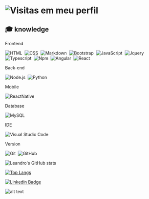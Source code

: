 # ![Visitas em meu perfil](https://komarev.com/ghpvc/?username=LeandroASAlmeida&color=ff0000&label=Welcome+to+my+profile+you+are+visitor+nº:)
 




## 🎓 knowledge

<tr>
<td>Frontend</td>
<td>

![HTML](https://img.shields.io/badge/-HTML-black?style=flat&logo=HTML5)&nbsp;
![CSS](https://img.shields.io/badge/-CSS-black?style=flat&logo=CSS3&logoColor=1572B6)&nbsp;
![Markdown](https://img.shields.io/badge/-Markdown-black?style=flat&logo=markdown)&nbsp;
![Bootstrap](https://img.shields.io/badge/-Bootstrap-black?style=flat&logo=bootstrap)&nbsp;
![JavaScript](https://img.shields.io/badge/-JavaScript-black?style=flat&logo=javascript)&nbsp;
![Jquery](https://img.shields.io/badge/-Jquery-black?style=flat&logo=jquery)&nbsp;
![Typescript](https://img.shields.io/badge/-Typescript-black?style=flat&logo=typescript)&nbsp;
![Npm](https://img.shields.io/badge/-Npm-black?style=flat&logo=npm)&nbsp;
![Angular](https://img.shields.io/badge/-Angular-black?style=flat&logo=angular&logoColor=red)&nbsp;
![React](https://img.shields.io/badge/-React-black?style=flat&logo=react)&nbsp;


</td>

</tr>

<tr>
<td>Back-end</td>
<td>
 
![Node.js](https://img.shields.io/badge/-Node.js-black?style=flat&logo=node.js)&nbsp;
![Python](https://img.shields.io/badge/python-black?style=flatlogo=python&logoColor=ffdd54)&nbsp;

</td>
</tr>
 
 
 
<tr>

<td>Mobile</td>
<td>

![ReactNative](https://img.shields.io/badge/-React%20Native-black?style=flat&logo=react)&nbsp;

</td>

</tr>

<tr>

<td>Database</td>
<td>

![MySQL](https://img.shields.io/badge/mysql-black.svg?style=for-the-badge&logo=mysql&logoColor=white)

</td>

</tr>

<tr>

<td>IDE</td>
<td>

![Visual Studio Code](https://img.shields.io/badge/-Visual%20Studio%20Code-black?style=flat&logo=visual-studio-code&logoColor=007ACC)&nbsp;

</td>
</tr>

<tr>

<td>Version</td>
<td>

![Git](https://img.shields.io/badge/-Git-black?style=flat&logo=git)&nbsp;
![GitHub](https://img.shields.io/badge/-GitHub-black?style=flat&logo=github)&nbsp;

</td>
</tr>

</tbody>
</table>

 
![Leandro's GitHub stats](https://github-readme-stats.vercel.app/api?username=LeandroASAlmeida&show_icons=true&theme=vue)


[![Top Langs](https://github-readme-stats.vercel.app/api/top-langs/?username=LeandroASAlmeida&langs_count=50)](https://github.com/LeandroASAlmeida/github-readme-stats)


[![Linkedin Badge](https://img.shields.io/badge/-LinkedIn-blue?style=flat-square&logo=Linkedin&logoColor=white&link=https://www.linkedin.com/in/leandro-afonso-da-silva-de-almeida-7bb543119/)](https://www.linkedin.com/in/leandro-afonso-da-silva-de-almeida-7bb543119/)

![alt text](https://i.pinimg.com/originals/45/e9/54/45e9546d32e9f6f2c74e94f55489482d.gif)



